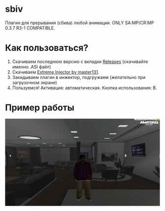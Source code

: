 # sbiv
Плагин для прерывания (сбива) любой анимации. ONLY SA:MP/CR:MP 0.3.7 R3-1 COMPATIBLE.

# Как пользоваться?
1. Скачиваем последнюю версию с вкладки [Releases](https://github.com/s1nhx/sbiv/releases) (скачивайте именно .ASI файл)
2. Скачиваем [Extreme Injector by master131](https://github.com/master131/ExtremeInjector).
3. Закидываем плагин в инжектор, подгружаем (желательно при загрузочном экране)
4. Пользуемся! Активация: автоматическая. Кнопка использования: B.
# Пример работы
![](https://github.com/s1nhx/sbiv/blob/main/sbiv.gif)
